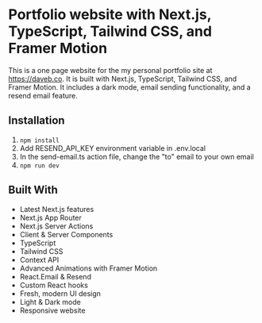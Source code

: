 # Portfolio website with Next.js, TypeScript, Tailwind CSS, and Framer Motion

This is a one page website for the my personal portfolio site at https://daveb.co. It is built with Next.js, TypeScript, Tailwind CSS, and Framer Motion. It includes a dark mode, email sending functionality, and a resend email feature.

## Installation

1. `npm install`
2. Add RESEND_API_KEY environment variable in .env.local
3. In the send-email.ts action file, change the "to" email to your own email
4. `npm run dev`

## Built With

- Latest Next.js features
- Next.js App Router
- Next.js Server Actions
- Client & Server Components
- TypeScript
- Tailwind CSS
- Context API
- Advanced Animations with Framer Motion
- React.Email & Resend
- Custom React hooks
- Fresh, modern UI design
- Light & Dark mode
- Responsive website
